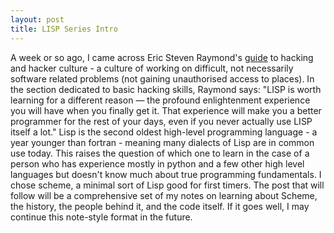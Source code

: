 ```yaml
---
layout: post
title: LISP Series Intro
---
```


A week or so ago, I came across Eric Steven Raymond's [guide](http://www.catb.org/~esr/faqs/hacker-howto.html) to hacking and hacker culture - a culture of working on difficult, not necessarily software related problems (not gaining unauthorised access to places). In the section dedicated to basic hacking skills, Raymond says: 
"LISP is worth learning for a different reason — the profound enlightenment experience you will have when you finally get it. That experience will make you a better programmer for the rest of your days, even if you never actually use LISP itself a lot."
Lisp is the second oldest high-level programming language - a year younger than fortran - meaning many dialects of Lisp are in common use today. This raises the question of which one to learn in the case of a person who has experience mostly in python and a few other high level languages but doesn't know much about true programming fundamentals. I chose scheme, a minimal sort of Lisp good for first timers. The post that will follow will be a comprehensive set of my notes on learning about Scheme, the history, the people behind it, and the code itself. If it goes well, I may continue this note-style format in the future.
